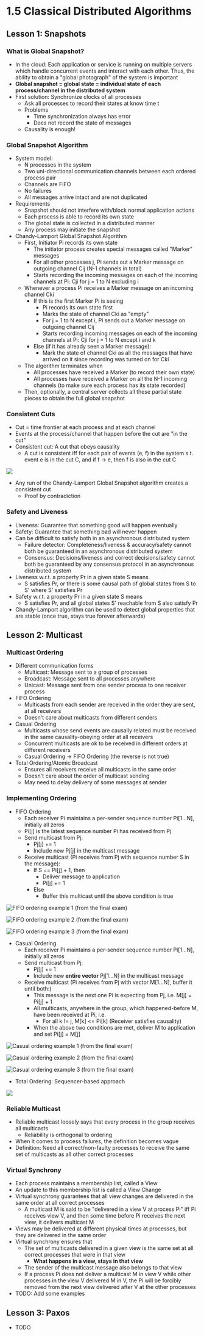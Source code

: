 # 1.5 Classical Distributed Algorithms

## Lesson 1: Snapshots

### What is Global Snapshot?

* In the cloud: Each application or service is running on multiple servers which handle concurrent events and interact with each other. Thus, the ability to obtain a "global photograph" of the system is important
* **Global snapshot = global state = individual state of each process/channel in the distributed system**
* First solution: Synchronize clocks of all processes
  * Ask all processes to record their states at know time t
  * Problems
    * Time synchronization always has error
    * Does not record the state of messages
  * Causality is enough!

### Global Snapshot Algorithm

* System model:
  * N processes in the system
  * Two uni-directional communication channels between each ordered process pair
  * Channels are FIFO
  * No failures
  * All messages arrive intact and are not duplicated
* Requirements
  * Snapshot should not interfere with/block normal application actions
  * Each process is able to record its own state
  * The global state is collected in a distributed manner
  * Any process may initiate the snapshot
* Chandy-Lamport Global Snapshot Algorithm
  * First, Initiator Pi records its own state
    * The initiator process creates special messages called "Marker" messages
    * For all other processes j, Pi sends out a Marker message on outgoing channel Cij (N-1 channels in total)
    * Starts recording the incoming messages on each of the incoming channels at Pi: Cji for j = 1 to N excluding i
  * Whenever a process Pi receives a Marker message on an incoming channel Cki
    * If this is the first Marker Pi is seeing
      * Pi records its own state first
      * Marks the state of channel Cki as "empty"
      * For j = 1 to N except i, Pi sends out a Marker message on outgoing channel Cij
      * Starts recording incoming messages on each of the incoming channels at Pi: Cji for j = 1 to N except i and k
    * Else (if it has already seen a Marker message):
      * Mark the state of channel Cki as all the messages that have arrived on it since recording was turned on for Cki
  * The algorithm terminates when
    * All processes have received a Marker (to record their own state)
    * All processes have received a Marker on all the N-1 incoming channels (to make sure each process has its state recorded)
  * Then, optionally, a central server collects all these partial state pieces to obtain the full global snapshot

### **Consistent Cuts**

* Cut = time frontier at each process and at each channel
* Events at the process/channel that happen before the cut are "in the cut"
* Consistent cut: A cut that obeys causality
  * A cut is consistent iff for each pair of events (e, f) in the system s.t. event e is in the cut C, and if f -> e, then f is also in the cut C

![](<../../.gitbook/assets/Screen Shot 2021-08-07 at 2.57.18 PM.png>)

* Any run of the Chandy-Lamport Global Snapshot algorithm creates a consistent cut
  * Proof by contradiction

### Safety and Liveness

* Liveness: Guarantee that something good will happen eventually
* Safety: Guarantee that something bad will never happen
* Can be difficult to satisfy both in an asynchronous distributed system
  * Failure detector: Completeness/liveness & accuracy/safety cannot both be guaranteed in an asynchronous distributed system
  * Consensus: Decisions/liveness and correct decisions/safety cannot both be guaranteed by any consensus protocol in an asynchronous distributed system
* Liveness w.r.t. a property Pr in a given state S means
  * S satisfies Pr, or there is some causal path of global states from S to S' where S' satisfies Pr
* Safety w.r.t. a property Pr in a given state S means
  * S satisfies Pr, and all global states S' reachable from S also satisfy Pr
* Chandy-Lamport algorithm can be used to detect global properties that are stable (once true, stays true forever afterwards)

## Lesson 2: Multicast

### Multicast Ordering

* Different communication forms
  * Multicast: Message sent to a group of processes
  * Broadcast: Message sent to all processes anywhere
  * Unicast: Message sent from one sender process to one receiver process
* FIFO Ordering
  * Multicasts from each sender are received in the order they are sent, at all receivers
  * Doesn't care about multicasts from different senders
* Casual Ordering
  * Multicasts whose send events are causally related must be received in the same causality-obeying order at all receivers
  * Concurrent multicasts are ok to be received in different orders at different receivers
  * Casual Ordering -> FIFO Ordering (the reverse is not true)
* Total Ordering/Atomic Broadcast
  * Ensures all receivers receive all multicasts in the same order
  * Doesn't care about the order of multicast sending
  * May need to delay delivery of some messages at sender

### Implementing Ordering

* FIFO Ordering
  * Each receiver Pi maintains a per-sender sequence number Pi\[1...N], initially all zeros
  * Pi\[j] is the latest sequence number Pi has received from Pj
  * Send multicast from Pj:
    * Pj\[j] += 1
    * Include new Pj\[j] in the multicast message
  * Receive multicast (Pi receives from Pj with sequence number S in the message):
    * If S == Pi\[j] + 1, then
      * Deliver message to application
      * Pi\[j] += 1
    * Else
      * Buffer this multicast until the above condition is true

![FIFO ordering example 1 (from the final exam)](../../.gitbook/assets/fifo1.jpeg)

![FIFO ordering example 2 (from the final exam)](../../.gitbook/assets/fifo2.jpeg)

![FIFO ordering example 3 (from the final exam)](../../.gitbook/assets/fifo3.jpeg)

* Casual Ordering
  * Each receiver Pi maintains a per-sender sequence number Pi\[1...N], initially all zeros
  * Send multicast from Pj:
    * Pj\[j] += 1
    * Include new **entire vector** Pj\[1...N] in the multicast message
  * Receive multicast (Pi receives from Pj with vector M\[1...N], buffer it until both:)
    * This message is the next one Pi is expecting from Pj, i.e. M\[j] = Pi\[j] + 1
    * All multicasts, anywhere in the group, which happened-before M, have been received at Pi, i.e.
      * For all k != j, M\[k] <= Pi\[k] (Receiver satisfies causality)
    * When the above two conditions are met, deliver M to application and set Pi\[j] = M\[j]

![Casual ordering example 1 (from the final exam)](../../.gitbook/assets/casual1.jpeg)

![Casual ordering example 2 (from the final exam)](../../.gitbook/assets/casual2.jpeg)

![Casual ordering example 3 (from the final exam)](../../.gitbook/assets/casual3.jpeg)

* Total Ordering: Sequencer-based approach

![](<../../.gitbook/assets/Screen Shot 2021-08-07 at 6.24.10 PM.png>)

### Reliable Multicast

* Reliable multicast loosely says that every process in the group receives all multicasts
  * Reliability is orthogonal to ordering
* When it comes to process failures, the definition becomes vague
* Definition: Need all correct/non-faulty processes to receive the same set of multicasts as all other correct processes

### Virtual Synchrony

* Each process maintains a membership list, called a View
* An update to this membership list is called a View Change
* Virtual synchrony guarantees that all view changes are delivered in the same order at all correct processes
  * A multicast M is said to be "delivered in a view V at process Pi" iff Pi receives view V, and then some time before Pi receives the next view, it delivers multicast M
* Views may be delivered at different physical times at processes, but they are delivered in the same order
* Virtual synchrony ensures that
  * The set of multicasts delivered in a given view is the same set at all correct processes that were in that view
    * **What happens in a view, stays in that view**
  * The sender of the multicast message also belongs to that view
  * If a process Pi does not deliver a multicast M in view V while other processes in the view V delivered M in V, the Pi will be forcibly removed from the next view delivered after V at the other processes
* TODO: Add some examples

## Lesson 3: Paxos

* TODO
